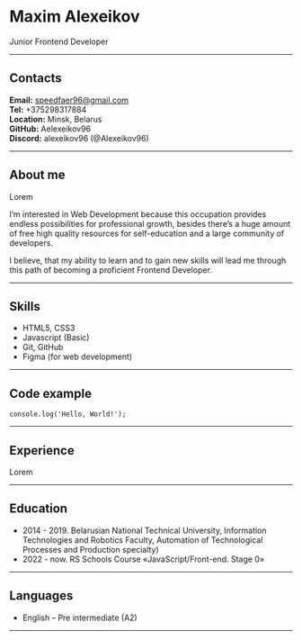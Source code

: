 # Maxim Alexeikov
Junior Frontend Developer
*****
## Contacts
**Email:** speedfaer96@gmail.com     
**Tel:** +375298317884     
**Location:** Minsk, Belarus     
**GitHub:** Aelexeikov96     
**Discord:** alexeikov96 (@Alexeikov96)     
*****
## About me
Lorem

I’m interested in Web Development because this occupation provides endless possibilities for professional growth, besides there’s a huge amount of free high quality resources for self-education and a large community of developers. 

I believe, that my ability to learn and to gain new skills will lead me through this path of becoming a proficient Frontend Developer.
*****
## Skills
* HTML5, CSS3
* Javascript (Basic)
* Git, GitHub
* Figma (for web development)
*****
## Code example
`console.log('Hello, World!');`
*****
## Experience
Lorem
*****
## Education
* 2014 - 2019.  Belarusian National Technical University, Information Technologies and Robotics Faculty, Automation of Technological Processes and Production specialty)
* 2022 - now. RS Schools Course «JavaScript/Front-end. Stage 0»
*****
## Languages
* English – Pre intermediate (A2)
*****